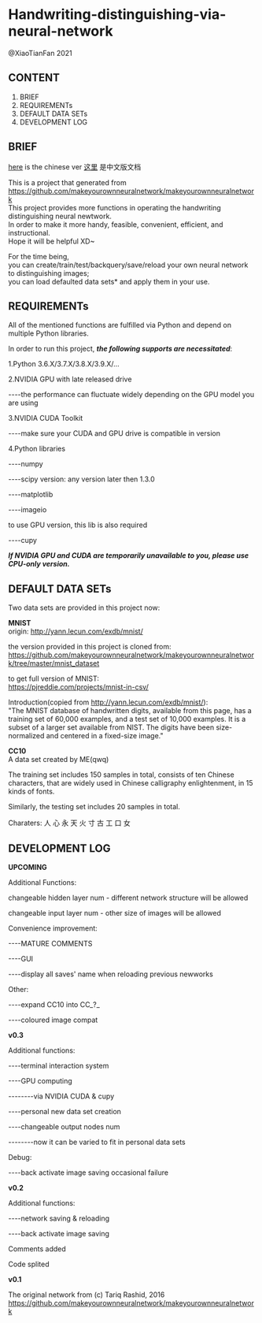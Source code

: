 # Handwriting-distinguishing-via-neural-network  
@XiaoTianFan 2021

CONTENT
-------
1. BRIEF
2. REQUIREMENTs
3. DEFAULT DATA SETs
4. DEVELOPMENT LOG  

BRIEF  
-----
[here](./Chinese-ver/README.md) is the chinese ver
[这里](./Chinese-ver/README.md) 是中文版文档

This is a project that generated from https://github.com/makeyourownneuralnetwork/makeyourownneuralnetwork  
This project provides more functions in operating the handwriting distinguishing neural newtwork.  
In order to make it more handy, feasible, convenient, efficient, and instructional.  
Hope it will be helpful XD~

For the time being,  
you can create/train/test/backquery/save/reload your own neural network to distinguishing images;  
you can load defaulted data sets* and apply them in your use.  

REQUIREMENTs
------------

All of the mentioned functions are fulfilled via Python and depend on multiple Python libraries.  

In order to run this project, ***the following supports are necessitated***:  

1.Python 3.6.X/3.7.X/3.8.X/3.9.X/...  

2.NVIDIA GPU with late released drive  

----the performance can fluctuate widely depending on the GPU model you are using  

3.NVIDIA CUDA Toolkit  

----make sure your CUDA and GPU drive is compatible in version

4.Python libraries  

----numpy  

----scipy  version: any version later then 1.3.0

----matplotlib  

----imageio

to use GPU version, this lib is also required  

----cupy
   
***If NVIDIA GPU and CUDA are temporarily unavailable to you, please use CPU-only version.***


DEFAULT DATA SETs
-----------------

Two data sets are provided in this project now:

**MNIST**  
origin: http://yann.lecun.com/exdb/mnist/

the version provided in this project is cloned from:
https://github.com/makeyourownneuralnetwork/makeyourownneuralnetwork/tree/master/mnist_dataset

to get full version of MNIST:  
https://pjreddie.com/projects/mnist-in-csv/

Introduction(copied from http://yann.lecun.com/exdb/mnist/):  
"The MNIST database of handwritten digits, available from this page, has a training set of 60,000 examples, and a test set of 10,000 examples. It is a subset of a larger set available from NIST. The digits have been size-normalized and centered in a fixed-size image."

**CC10**  
A data set created by ME(qwq)

The training set includes 150 samples in total, 
consists of ten Chinese characters, that are widely used in Chinese calligraphy enlightenment, in 15 kinds of fonts.

Similarly, the testing set includes 20 samples in total.

Charaters: 人 心 永 天 火 寸 古 工 口 女


DEVELOPMENT LOG
-----

**UPCOMING**

Additional Functions:

changeable hidden layer num - different network structure will be allowed

changeable input layer num - other size of images will be allowed  

Convenience improvement:

----MATURE COMMENTS

----GUI

----display all saves' name when reloading previous newworks  

Other:

----expand CC10 into CC_?_

----coloured image compat
  
**v0.3**

Additional functions:

----terminal interaction system

----GPU computing

--------via NVIDIA CUDA & cupy

----personal new data set creation 

----changeable output nodes num

--------now it can be varied to fit in personal data sets

Debug:

----back activate image saving occasional failure

**v0.2**

Additional functions:

----network saving & reloading

----back activate image saving

Comments added

Code splited

**v0.1**

The original network from (c) Tariq Rashid, 2016
https://github.com/makeyourownneuralnetwork/makeyourownneuralnetwork



